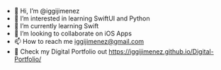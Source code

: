 - 👋 Hi, I’m @iggijimenez
- 👀 I’m interested in learning SwiftUI and Python
- 🌱 I’m currently learning Swift
- 💞️ I’m looking to collaborate on iOS Apps
- 📫 How to reach me iggijimenez@gmail.com
- 🔖 Check my Digital Portfolio out https://iggijimenez.github.io/Digital-Portfolio/

<!---
iggijimenez/iggijimenez is a ✨ special ✨ repository because its `README.md` (this file) appears on your GitHub profile.
You can click the Preview link to take a look at your changes.
--->
